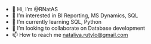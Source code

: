 - 👋 Hi, I’m @RNatAS
- 👀 I’m interested in BI Reporting, MS Dynamics, SQL
- 🌱 I’m currently learning SQL, Python
- 💞️ I’m looking to collaborate on Database development
- 📫 How to reach me nataliya.rutylo@gmail.com

<!---
RNatAS/RNatAS is a ✨ special ✨ repository because its `README.md` (this file) appears on your GitHub profile.
You can click the Preview link to take a look at your changes.
--->
